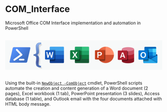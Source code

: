 # COM_Interface
Microsoft Office COM Interface implementation and automation in PowerShell

<br/>

<div style="text-align:center"><img src="https://github.com/ParfaitG/COM_Interface/blob/main/PowerShell/Data/PowerShell_MSO_Icon.png" width="800px" alt="PowerShell and MS Ofice Icons"/></div>

<br/>

Using the built-in [`NewObject -ComObject`](https://docs.microsoft.com/en-us/powershell/scripting/samples/creating-.net-and-com-objects--new-object-?view=powershell-7.2#creating-com-objects-with-new-object) cmdlet, PowerShell scripts automate the creation and content generation of a Word document (2 pages), Excel workbook (1 tab), PowerPoint presentation (3 slides), Access database (1 table), and Outlook email with the four documents attached with HTML body message.
